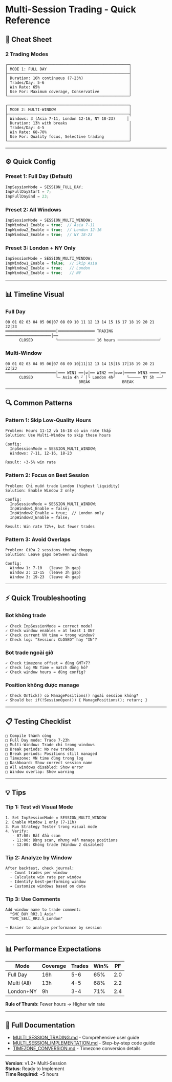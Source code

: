 # Multi-Session Trading - Quick Reference

## 🚀 Cheat Sheet

### 2 Trading Modes

```
┌─────────────────────────────────────────────────────┐
│ MODE 1: FULL DAY                                    │
├─────────────────────────────────────────────────────┤
│ Duration: 16h continuous (7-23h)                    │
│ Trades/Day: 5-6                                     │
│ Win Rate: 65%                                       │
│ Use For: Maximum coverage, Conservative             │
└─────────────────────────────────────────────────────┘

┌─────────────────────────────────────────────────────┐
│ MODE 2: MULTI-WINDOW                                │
├─────────────────────────────────────────────────────┤
│ Windows: 3 (Asia 7-11, London 12-16, NY 18-23)     │
│ Duration: 13h with breaks                           │
│ Trades/Day: 4-5                                     │
│ Win Rate: 68-70%                                    │
│ Use For: Quality focus, Selective trading           │
└─────────────────────────────────────────────────────┘
```

---

## ⚙️ Quick Config

### Preset 1: Full Day (Default)
```cpp
InpSessionMode = SESSION_FULL_DAY;
InpFullDayStart = 7;
InpFullDayEnd = 23;
```

### Preset 2: All Windows
```cpp
InpSessionMode = SESSION_MULTI_WINDOW;
InpWindow1_Enable = true;  // Asia 7-11
InpWindow2_Enable = true;  // London 12-16
InpWindow3_Enable = true;  // NY 18-23
```

### Preset 3: London + NY Only
```cpp
InpSessionMode = SESSION_MULTI_WINDOW;
InpWindow1_Enable = false;  // Skip Asia
InpWindow2_Enable = true;   // London
InpWindow3_Enable = true;   // NY
```

---

## 📊 Timeline Visual

### Full Day
```
00 01 02 03 04 05 06│07 08 09 10 11 12 13 14 15 16 17 18 19 20 21 22│23
══════════════════════│════════════════ TRADING ════════════════════│══
      CLOSED          └──────────────── 16 hours ──────────────────┘
```

### Multi-Window
```
00 01 02 03 04 05 06│07 08 09 10│11│12 13 14 15│16 17│18 19 20 21 22│23
══════════════════════│═══ WIN1 ══│⊘│══ WIN2 ══│⊘⊘⊘│═════ WIN3 ════│══
      CLOSED          └─ Asia 4h ┘ │└ London 4h┘     └───── NY 5h ──┘
                                BREAK              BREAK
```

---

## 🔍 Common Patterns

### Pattern 1: Skip Low-Quality Hours
```
Problem: Hours 11-12 và 16-18 có win rate thấp
Solution: Use Multi-Window to skip these hours

Config:
  InpSessionMode = SESSION_MULTI_WINDOW;
  Windows: 7-11, 12-16, 18-23
  
Result: +3-5% win rate
```

### Pattern 2: Focus on Best Session
```
Problem: Chỉ muốn trade London (highest liquidity)
Solution: Enable Window 2 only

Config:
  InpSessionMode = SESSION_MULTI_WINDOW;
  InpWindow1_Enable = false;
  InpWindow2_Enable = true;  // London only
  InpWindow3_Enable = false;
  
Result: Win rate 72%+, but fewer trades
```

### Pattern 3: Avoid Overlaps
```
Problem: Giữa 2 sessions thường choppy
Solution: Leave gaps between windows

Config:
  Window 1: 7-10   (leave 1h gap)
  Window 2: 12-15  (leave 3h gap)
  Window 3: 19-23  (leave 4h gap)
```

---

## ⚡ Quick Troubleshooting

### Bot không trade
```
✓ Check InpSessionMode = correct mode?
✓ Check window enables = at least 1 ON?
✓ Check current VN time = trong window?
✓ Check log: "Session: CLOSED" hay "IN"?
```

### Bot trade ngoài giờ
```
✓ Check timezone offset = đúng GMT+7?
✓ Check log VN Time = match đồng hồ?
✓ Check window hours = đúng config?
```

### Position không được manage
```
✓ Check OnTick() có ManagePositions() ngoài session không?
✓ Should be: if(!SessionOpen()) { ManagePositions(); return; }
```

---

## 📋 Testing Checklist

```
□ Compile thành công
□ Full Day mode: Trade 7-23h
□ Multi-Window: Trade chỉ trong windows
□ Break periods: No new trades
□ Break periods: Positions still managed
□ Timezone: VN time đúng trong log
□ Dashboard: Show correct session name
□ All windows disabled: Show error
□ Window overlap: Show warning
```

---

## 💡 Tips

### Tip 1: Test với Visual Mode
```
1. Set InpSessionMode = SESSION_MULTI_WINDOW
2. Enable Window 1 only (7-11h)
3. Run Strategy Tester trong visual mode
4. Verify:
   - 07:00: Bắt đầu scan
   - 11:00: Dừng scan, nhưng vẫn manage positions
   - 12:00: Không trade (Window 2 disabled)
```

### Tip 2: Analyze by Window
```
After backtest, check journal:
  - Count trades per window
  - Calculate win rate per window
  - Identify best-performing window
  → Customize windows based on data
```

### Tip 3: Use Comments
```
Add window name to trade comment:
  "SMC_BUY_RR2.1_Asia"
  "SMC_SELL_RR2.5_London"
  
→ Easier to analyze performance by session
```

---

## 📊 Performance Expectations

| Mode | Coverage | Trades | Win% | PF |
|------|----------|--------|------|----|
| Full Day | 16h | 5-6 | 65% | 2.0 |
| Multi (All) | 13h | 4-5 | 68% | 2.2 |
| London+NY | 9h | 3-4 | 71% | 2.4 |

**Rule of Thumb**: Fewer hours → Higher win rate

---

## 🔗 Full Documentation

- [MULTI_SESSION_TRADING.md](MULTI_SESSION_TRADING.md) - Comprehensive user guide
- [MULTI_SESSION_IMPLEMENTATION.md](MULTI_SESSION_IMPLEMENTATION.md) - Step-by-step code guide
- [TIMEZONE_CONVERSION.md](TIMEZONE_CONVERSION.md) - Timezone conversion details

---

**Version**: v1.2+ Multi-Session  
**Status**: Ready to Implement  
**Time Required**: ~5 hours

